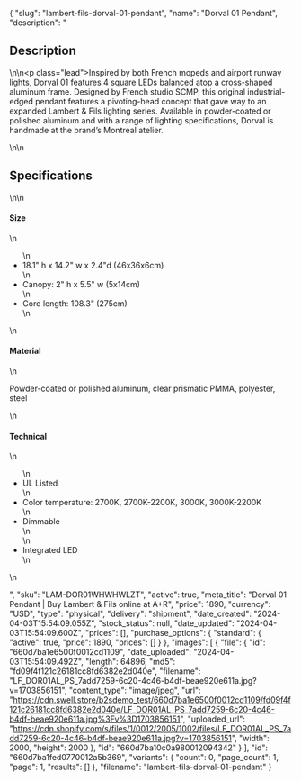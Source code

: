{
  "slug": "lambert-fils-dorval-01-pendant",
  "name": "Dorval 01 Pendant",
  "description": "<h2>Description</h2>\n<!-- split -->\n<p class=\"lead\">Inspired by both French mopeds and airport runway lights, Dorval 01 features 4 square LEDs balanced atop a cross-shaped aluminum frame. Designed by French studio SCMP, this original industrial-edged pendant features a pivoting-head concept that gave way to an expanded Lambert &amp; Fils lighting series. Available in powder-coated or polished aluminum and with a range of lighting specifications, Dorval is handmade at the brand’s Montreal atelier. </p>\n<!-- split -->\n<h2>Specifications</h2>\n<!-- split -->\n<h4>Size</h4>\n<ul>\n<li>18.1\" h  x 14.2\" w x 2.4\"d (46x36x6cm)</li>\n<li>Canopy: 2\" h x 5.5\" w (5x14cm)</li>\n<li>Cord length: 108.3\" (275cm)</li>\n</ul>\n<h4>Material</h4>\n<p>Powder-coated or polished aluminum, clear prismatic PMMA, polyester, steel</p>\n<h4>Technical</h4>\n<ul>\n<li>UL Listed</li>\n<li>Color temperature: 2700K, 2700K-2200K, 3000K, 3000K-2200K</li>\n<li>Dimmable<br>\n</li>\n<li>Integrated LED</li>\n</ul>\n<ul></ul>",
  "sku": "LAM-DOR01WHWHWLZT",
  "active": true,
  "meta_title": "Dorval 01 Pendant | Buy Lambert & Fils online at A+R",
  "price": 1890,
  "currency": "USD",
  "type": "physical",
  "delivery": "shipment",
  "date_created": "2024-04-03T15:54:09.055Z",
  "stock_status": null,
  "date_updated": "2024-04-03T15:54:09.600Z",
  "prices": [],
  "purchase_options": {
    "standard": {
      "active": true,
      "price": 1890,
      "prices": []
    }
  },
  "images": [
    {
      "file": {
        "id": "660d7ba1e6500f0012cd1109",
        "date_uploaded": "2024-04-03T15:54:09.492Z",
        "length": 64896,
        "md5": "fd09f4f121c26181cc8fd6382e2d040e",
        "filename": "LF_DOR01AL_PS_7add7259-6c20-4c46-b4df-beae920e611a.jpg?v=1703856151",
        "content_type": "image/jpeg",
        "url": "https://cdn.swell.store/b2sdemo_test/660d7ba1e6500f0012cd1109/fd09f4f121c26181cc8fd6382e2d040e/LF_DOR01AL_PS_7add7259-6c20-4c46-b4df-beae920e611a.jpg%3Fv%3D1703856151",
        "uploaded_url": "https://cdn.shopify.com/s/files/1/0012/2005/1002/files/LF_DOR01AL_PS_7add7259-6c20-4c46-b4df-beae920e611a.jpg?v=1703856151",
        "width": 2000,
        "height": 2000
      },
      "id": "660d7ba10c0a980012094342"
    }
  ],
  "id": "660d7ba1fed0770012a5b369",
  "variants": {
    "count": 0,
    "page_count": 1,
    "page": 1,
    "results": []
  },
  "filename": "lambert-fils-dorval-01-pendant"
}